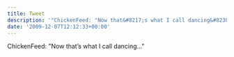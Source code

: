 ```yaml
---
title: Tweet
description: '"ChickenFeed: "Now that&#8217;s what I call dancing&#8230;" "'
date: '2009-12-07T12:12:33+00:00'
---
```

ChickenFeed: "Now that&#8217;s what I call dancing&#8230;" 
